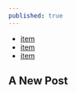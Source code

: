 ```yaml
---
published: true
---
```







- [item](http://praekelt.github.io/handbook/2015/06/07/Handbook.html)
- [item](http://praekelt.github.io/handbook/2015/06/23/test.html "saeed")
- [item](http://praekelt.github.io/handbook/2015/06/23/test.html)



## A New Post
